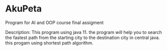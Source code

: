 # AkuPeta
Program for AI and OOP course final assigment

Description: 
  This program using java 11. the program will help you
  to search the fastest path from the starting city to 
  the destination city in central java.
  this progam using shortest path algorithm.
